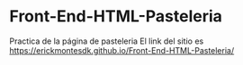 # Front-End-HTML-Pasteleria
Practica de la página de pasteleria
El link del sitio es https://erickmontesdk.github.io/Front-End-HTML-Pasteleria/

